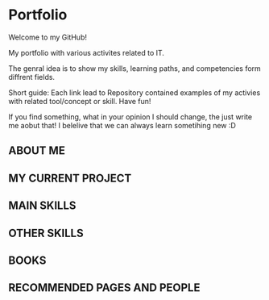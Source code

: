 # Portfolio
Welcome to my GitHub!

My portfolio with various activites related to IT. 

The genral idea is to show my skills, learning paths, and competencies form diffrent fields.

Short guide: Each link lead to Repository contained examples of my activies with related tool/concept or skill. 
Have fun! 




If you find something, what in your opinion I should change, the just write me aobut that! I belelive that we can always learn sometihing new :D

## <a name="about_me">ABOUT ME</a>
## <a name="about_me">MY CURRENT PROJECT</a>
## <a name="about_me">MAIN SKILLS</a>
## <a name="about_me">OTHER SKILLS</a>
## <a name="about_me">BOOKS</a>
## <a name="about_me">RECOMMENDED PAGES AND PEOPLE</a>
